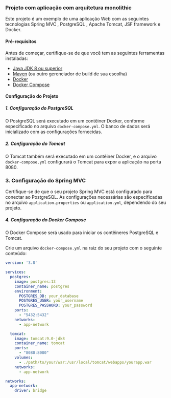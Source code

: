 ### Projeto com aplicação com arquitetura monolithic

Este projeto é um exemplo de uma aplicação Web com as seguintes tecnologias Spring MVC , PostgreSQL , Apache Tomcat,  JSF framework e Docker.

#### Pré-requisitos

Antes de começar, certifique-se de que você tem as seguintes ferramentas instaladas:

- [Java JDK 8 ou superior](https://www.oracle.com/java/technologies/javase-jdk8-downloads.html)
- [Maven](https://maven.apache.org/download.cgi) (ou outro gerenciador de build de sua escolha)
- [Docker](https://docs.docker.com/get-docker/)
- [Docker Compose](https://docs.docker.com/compose/install/)

#### Configuração do Projeto

##### 1. Configuração do PostgreSQL

O PostgreSQL será executado em um contêiner Docker, conforme especificado no arquivo `docker-compose.yml`. O banco de dados será inicializado com as configurações fornecidas.

##### 2. Configuração do Tomcat

O Tomcat também será executado em um contêiner Docker, e o arquivo `docker-compose.yml` configurará o Tomcat para expor a aplicação na porta 8080.

### 3. Configuração do Spring MVC

Certifique-se de que o seu projeto Spring MVC está configurado para conectar ao PostgreSQL. As configurações necessárias são especificadas no arquivo `application.properties` ou `application.yml`, dependendo do seu projeto.

##### 4. Configuração do Docker Compose

O Docker Compose será usado para iniciar os contêineres PostgreSQL e Tomcat.

Crie um arquivo `docker-compose.yml` na raiz do seu projeto com o seguinte conteúdo:

```yaml
version: '3.8'

services:
  postgres:
    image: postgres:13
    container_name: postgres
    environment:
      POSTGRES_DB: your_database
      POSTGRES_USER: your_username
      POSTGRES_PASSWORD: your_password
    ports:
      - "5432:5432"
    networks:
      - app-network

  tomcat:
    image: tomcat:9.0-jdk8
    container_name: tomcat
    ports:
      - "8080:8080"
    volumes:
      - ./path/to/your/war:/usr/local/tomcat/webapps/yourapp.war
    networks:
      - app-network

networks:
  app-network:
    driver: bridge
